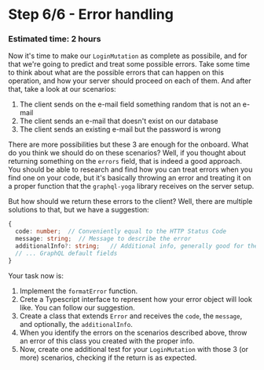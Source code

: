 # Step 6/6 - Error handling
### Estimated time: 2 hours

Now it's time to make our `LoginMutation` as complete as possibile, and for that we're going to predict and treat some possible errors. Take some time to think about what are the possible errors that can happen on this operation, and how your server should proceed on each of them. And after that, take a look at our scenarios:

1. The client sends on the e-mail field something random that is not an e-mail
1. The client sends an e-mail that doesn't exist on our database
1. The client sends an existing e-mail but the password is wrong

There are more possibilities but these 3 are enough for the onboard. What do you think we should do on these scenarios? Well, if you thought about returning something on the `errors` field, that is indeed a good approach. You should be able to research and find how you can treat errors when you find one on your code, but it's basically throwing an error and treating it on a proper function that the `graphql-yoga` library receives on the server setup.

But how should we return these errors to the client? Well, there are multiple solutions to that, but we have a suggestion:

```ts
{
  code: number;  // Conveniently equal to the HTTP Status Code 
  message: string;  // Message to describe the error
  additionalInfo?: string;   // Additional info, generally good for the client developer to know more of what happened
  // ... GraphQL default fields
}
```

Your task now is:

1. Implement the `formatError` function.
1. Crete a Typescript interface to represent how your error object will look like. You can follow our suggestion.
1. Create a class that extends `Error` and receives the `code`, the `message`, and optionally, the `additionalInfo`.
1. When you identify the errors on the scenarios described above, throw an error of this class you created with the proper info.
1. Now, create one additional test for your `LoginMutation` with those 3 (or more) scenarios, checking if the return is as expected.
